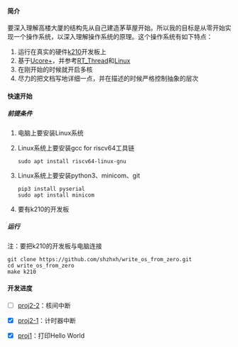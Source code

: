 #### 简介

要深入理解高楼大厦的结构先从自己建造茅草屋开始。所以我的目标是从零开始实现一个操作系统，以深入理解操作系统的原理。这个操作系统有如下特点：

1. 运行在真实的硬件[k210](https://kendryte.com/downloads/)开发板上
2. 基于[Ucore+](https://github.com/riscv-labs/OS2018spring-projects-g08)，并参考[RT_Thread](https://github.com/RT-Thread/rt-thread)和[Linux](https://github.com/torvalds/linux)
3. 在刚开始的时候就开启多核
4. 尽力的把文档写地详细一点，并在描述的时候严格控制抽象的层次

#### 快速开始

##### 前提条件

1. 电脑上要安装Linux系统

2. Linux系统上要安装gcc for riscv64工具链

   ```
   sudo apt install riscv64-linux-gnu
   ```

   

3. Linux系统上要安装python3、minicom、git

   ```
   pip3 install pyserial
   sudo apt install minicom
   ```

   

4. 要有k210的开发板

##### 运行

注：要把k210的开发板与电脑连接

```
git clone https://github.com/shzhxh/write_os_from_zero.git
cd write_os_from_zero
make k210
```

#### 开发进度

- [ ] [proj2-2](docs/proj2.md)：核间中断

- [x] [proj2-1](docs/proj2.md)：计时器中断

- [x] [proj1](docs/proj1.md)：打印Hello World